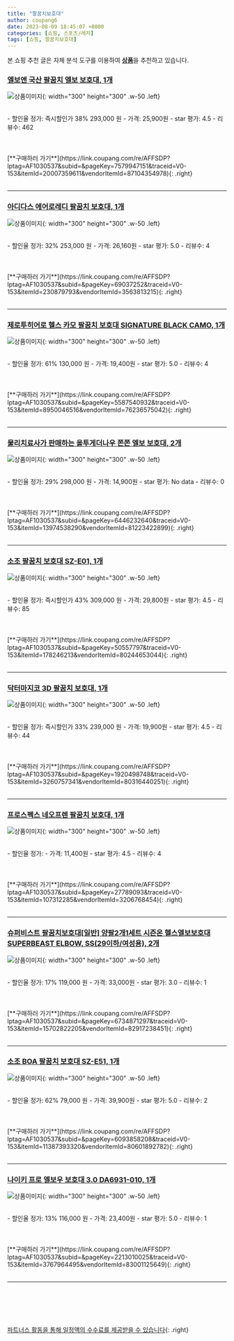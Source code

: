 ```yaml
---
title: "팔꿈치보호대"
author: coupang6
date: 2023-08-09 18:45:07 +0800
categories: [쇼핑, 스포츠/레저]
tags: [쇼핑, 팔꿈치보호대]
---
```


본 쇼핑 추천 글은 자체 분석 도구를 이용하여 [**상품**](https://link.coupang.com/a/bao1ui)을 추천하고 있습니다.

### [엘보앤 국산 팔꿈치 엘보 보호대, 1개](https://link.coupang.com/re/AFFSDP?lptag=AF1030537&subid=&pageKey=7579947151&traceid=V0-153&itemId=20007359611&vendorItemId=87104354978)

![상품이미지](https://thumbnail6.coupangcdn.com/thumbnails/remote/230x230ex/image/vendor_inventory/d119/2b89f6e9fb8b85ea52b251c002c8206de526a20eb8ec1646fd130ebe1d23.jpg){: width="300" height="300" .w-50 .left}


<br>
- 할인율 정가: 즉시할인가 38%  293,000   원
- 가격: 25,900원
- star 평가: 4.5
- 리뷰수: 462
<br>
<br>
<br>
<br>
[**구매하러 가기**](https://link.coupang.com/re/AFFSDP?lptag=AF1030537&subid=&pageKey=7579947151&traceid=V0-153&itemId=20007359611&vendorItemId=87104354978){: .right}
<br>
<br>

---

### [아디다스 에어로레디 팔꿈치 보호대, 1개](https://link.coupang.com/re/AFFSDP?lptag=AF1030537&subid=&pageKey=69037252&traceid=V0-153&itemId=230879793&vendorItemId=3563813215)

![상품이미지](https://thumbnail8.coupangcdn.com/thumbnails/remote/230x230ex/image/retail/images/612293730954929-6d388877-dc14-414b-ac1a-c4612260e55f.jpg){: width="300" height="300" .w-50 .left}


<br>
- 할인율 정가: 32%  253,000   원
- 가격: 26,160원
- star 평가: 5.0
- 리뷰수: 4
<br>
<br>
<br>
<br>
[**구매하러 가기**](https://link.coupang.com/re/AFFSDP?lptag=AF1030537&subid=&pageKey=69037252&traceid=V0-153&itemId=230879793&vendorItemId=3563813215){: .right}
<br>
<br>

---

### [제로투히어로 헬스 카모 팔꿈치 보호대 SIGNATURE BLACK CAMO, 1개](https://link.coupang.com/re/AFFSDP?lptag=AF1030537&subid=&pageKey=5587540932&traceid=V0-153&itemId=8950046516&vendorItemId=76236575042)

![상품이미지](https://thumbnail7.coupangcdn.com/thumbnails/remote/230x230ex/image/retail/images/3236940631019977-28acc365-b402-4340-a9b8-9766eb883b52.jpg){: width="300" height="300" .w-50 .left}


<br>
- 할인율 정가: 61%  130,000   원
- 가격: 19,400원
- star 평가: 5.0
- 리뷰수: 4
<br>
<br>
<br>
<br>
[**구매하러 가기**](https://link.coupang.com/re/AFFSDP?lptag=AF1030537&subid=&pageKey=5587540932&traceid=V0-153&itemId=8950046516&vendorItemId=76236575042){: .right}
<br>
<br>

---

### [물리치료사가 판매하는 올투게더나우 쫀쫀 엘보 보호대, 2개](https://link.coupang.com/re/AFFSDP?lptag=AF1030537&subid=&pageKey=6446232640&traceid=V0-153&itemId=13974538290&vendorItemId=81223422899)

![상품이미지](https://thumbnail6.coupangcdn.com/thumbnails/remote/230x230ex/image/vendor_inventory/d97f/025027d8e0b48f2a876a79fcc915441e899a098b7912b52be49d0bae9a1b.png){: width="300" height="300" .w-50 .left}


<br>
- 할인율 정가: 29%  298,000   원
- 가격: 14,900원
- star 평가: No data
- 리뷰수: 0
<br>
<br>
<br>
<br>
[**구매하러 가기**](https://link.coupang.com/re/AFFSDP?lptag=AF1030537&subid=&pageKey=6446232640&traceid=V0-153&itemId=13974538290&vendorItemId=81223422899){: .right}
<br>
<br>

---

### [소조 팔꿈치 보호대 SZ-E01, 1개](https://link.coupang.com/re/AFFSDP?lptag=AF1030537&subid=&pageKey=50557797&traceid=V0-153&itemId=178246213&vendorItemId=80244653044)

![상품이미지](https://thumbnail6.coupangcdn.com/thumbnails/remote/230x230ex/image/vendor_inventory/dc8c/18e305ebfa467dea8921b9dec651dcced4105f6b8194c93e2a621c2a0830.jpg){: width="300" height="300" .w-50 .left}


<br>
- 할인율 정가: 즉시할인가 43%  309,000   원
- 가격: 29,800원
- star 평가: 4.5
- 리뷰수: 85
<br>
<br>
<br>
<br>
[**구매하러 가기**](https://link.coupang.com/re/AFFSDP?lptag=AF1030537&subid=&pageKey=50557797&traceid=V0-153&itemId=178246213&vendorItemId=80244653044){: .right}
<br>
<br>

---

### [닥터마지코 3D 팔꿈치 보호대, 1개](https://link.coupang.com/re/AFFSDP?lptag=AF1030537&subid=&pageKey=1920498748&traceid=V0-153&itemId=3260757341&vendorItemId=80316440251)

![상품이미지](https://thumbnail8.coupangcdn.com/thumbnails/remote/230x230ex/image/vendor_inventory/12c6/3774fd5b8288e9220ff09005960decbce0e0f08647a719c7d7a54f1009f6.jpg){: width="300" height="300" .w-50 .left}


<br>
- 할인율 정가: 즉시할인가 33%  239,000   원
- 가격: 19,900원
- star 평가: 4.5
- 리뷰수: 44
<br>
<br>
<br>
<br>
[**구매하러 가기**](https://link.coupang.com/re/AFFSDP?lptag=AF1030537&subid=&pageKey=1920498748&traceid=V0-153&itemId=3260757341&vendorItemId=80316440251){: .right}
<br>
<br>

---

### [프로스펙스 네오프렌 팔꿈치 보호대, 1개](https://link.coupang.com/re/AFFSDP?lptag=AF1030537&subid=&pageKey=27789093&traceid=V0-153&itemId=107312285&vendorItemId=3206768454)

![상품이미지](https://thumbnail7.coupangcdn.com/thumbnails/remote/230x230ex/image/retail/images/6163065852190451-bce2b54e-4837-4098-a1bf-ee76b455918a.jpg){: width="300" height="300" .w-50 .left}


<br>
- 할인율 정가: 
- 가격: 11,400원
- star 평가: 4.5
- 리뷰수: 4
<br>
<br>
<br>
<br>
[**구매하러 가기**](https://link.coupang.com/re/AFFSDP?lptag=AF1030537&subid=&pageKey=27789093&traceid=V0-153&itemId=107312285&vendorItemId=3206768454){: .right}
<br>
<br>

---

### [슈퍼비스트 팔꿈치보호대[일반] 양팔2개1세트 시즌온 헬스엘보보호대 SUPERBEAST ELBOW, SS(29이하/여성용), 2개](https://link.coupang.com/re/AFFSDP?lptag=AF1030537&subid=&pageKey=6734871297&traceid=V0-153&itemId=15702822205&vendorItemId=82917238451)

![상품이미지](https://thumbnail10.coupangcdn.com/thumbnails/remote/230x230ex/image/vendor_inventory/dc74/4997eb3715273f4b2c465716515a4d9640bad00afe5bb2fa94f74a217eb1.jpeg){: width="300" height="300" .w-50 .left}


<br>
- 할인율 정가: 17%  119,000   원
- 가격: 33,000원
- star 평가: 3.0
- 리뷰수: 1
<br>
<br>
<br>
<br>
[**구매하러 가기**](https://link.coupang.com/re/AFFSDP?lptag=AF1030537&subid=&pageKey=6734871297&traceid=V0-153&itemId=15702822205&vendorItemId=82917238451){: .right}
<br>
<br>

---

### [소조 BOA 팔꿈치 보호대 SZ-E51, 1개](https://link.coupang.com/re/AFFSDP?lptag=AF1030537&subid=&pageKey=6093858208&traceid=V0-153&itemId=11387393320&vendorItemId=80601892782)

![상품이미지](https://thumbnail7.coupangcdn.com/thumbnails/remote/230x230ex/image/vendor_inventory/e112/b1779c5eed8cdeda27f25191fda490ca30d13cb83593549632373edbfba9.jpg){: width="300" height="300" .w-50 .left}


<br>
- 할인율 정가: 62%  79,000   원
- 가격: 39,900원
- star 평가: 5.0
- 리뷰수: 2
<br>
<br>
<br>
<br>
[**구매하러 가기**](https://link.coupang.com/re/AFFSDP?lptag=AF1030537&subid=&pageKey=6093858208&traceid=V0-153&itemId=11387393320&vendorItemId=80601892782){: .right}
<br>
<br>

---

### [나이키 프로 엘보우 보호대 3.0 DA6931-010, 1개](https://link.coupang.com/re/AFFSDP?lptag=AF1030537&subid=&pageKey=2213010025&traceid=V0-153&itemId=3767964495&vendorItemId=83001125649)

![상품이미지](https://thumbnail8.coupangcdn.com/thumbnails/remote/230x230ex/image/vendor_inventory/b7b2/26731b4ea049c58add749a1f2d90a9a6552fa1a0a8f18e4880050edd6021.jpg){: width="300" height="300" .w-50 .left}


<br>
- 할인율 정가: 13%  116,000   원
- 가격: 23,400원
- star 평가: 5.0
- 리뷰수: 1
<br>
<br>
<br>
<br>
[**구매하러 가기**](https://link.coupang.com/re/AFFSDP?lptag=AF1030537&subid=&pageKey=2213010025&traceid=V0-153&itemId=3767964495&vendorItemId=83001125649){: .right}
<br>
<br>

---
<br><br><br><br><br> [파트너스 활동을 통해 일정액의 수수료를 제공받을 수 있습니다](https://link.coupang.com/a/bao1ui){: .right}